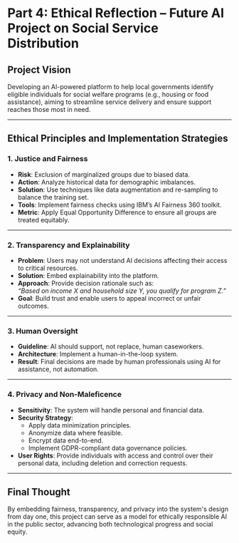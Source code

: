 # Part 4: Ethical Reflection – Future AI Project on Social Service Distribution

## Project Vision
Developing an AI-powered platform to help local governments identify eligible individuals for social welfare programs (e.g., housing or food assistance), aiming to streamline service delivery and ensure support reaches those most in need.

---

## Ethical Principles and Implementation Strategies

### 1. Justice and Fairness
- **Risk**: Exclusion of marginalized groups due to biased data.
- **Action**: Analyze historical data for demographic imbalances.
- **Solution**: Use techniques like data augmentation and re-sampling to balance the training set.
- **Tools**: Implement fairness checks using IBM’s AI Fairness 360 toolkit.
- **Metric**: Apply Equal Opportunity Difference to ensure all groups are treated equitably.

---

### 2. Transparency and Explainability
- **Problem**: Users may not understand AI decisions affecting their access to critical resources.
- **Solution**: Embed explainability into the platform.
- **Approach**: Provide decision rationale such as:  
  *“Based on income X and household size Y, you qualify for program Z.”*
- **Goal**: Build trust and enable users to appeal incorrect or unfair outcomes.

---

### 3. Human Oversight
- **Guideline**: AI should support, not replace, human caseworkers.
- **Architecture**: Implement a human-in-the-loop system.
- **Result**: Final decisions are made by human professionals using AI for assistance, not automation.

---

### 4. Privacy and Non-Maleficence
- **Sensitivity**: The system will handle personal and financial data.
- **Security Strategy**:
  - Apply data minimization principles.
  - Anonymize data where feasible.
  - Encrypt data end-to-end.
  - Implement GDPR-compliant data governance policies.
- **User Rights**: Provide individuals with access and control over their personal data, including deletion and correction requests.

---

## Final Thought
By embedding fairness, transparency, and privacy into the system's design from day one, this project can serve as a model for ethically responsible AI in the public sector, advancing both technological progress and social equity.
